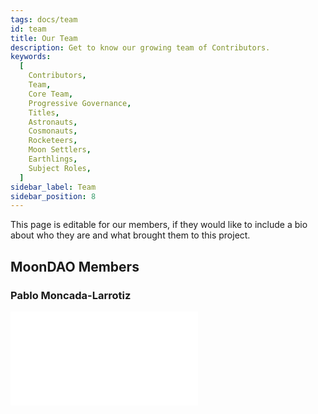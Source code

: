 ```yaml
---
tags: docs/team
id: team
title: Our Team
description: Get to know our growing team of Contributors.
keywords:
  [
    Contributors,
    Team,
    Core Team,
    Progressive Governance,
    Titles,
    Astronauts,
    Cosmonauts,
    Rocketeers,
    Moon Settlers,
    Earthlings,
    Subject Roles,
  ]
sidebar_label: Team
sidebar_position: 8
---
```


This page is editable for our members, if they would like to include a bio about who they are and what brought them to this project.

## MoonDAO Members

### Pablo Moncada-Larrotiz

![@pmoncada](@pmoncada.md)
